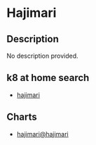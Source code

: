 # Hajimari

## Description

No description provided.

## k8 at home search

- [hajimari](https://nanne.dev/k8s-at-home-search/#/hajimari)

## Charts

- [hajimari@hajimari](https://hajimari.io/)
